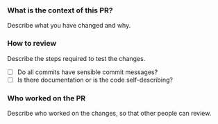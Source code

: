 ### What is the context of this PR?
Describe what you have changed and why.

### How to review
Describe the steps required to test the changes.

- [ ] Do all commits have sensible commit messages?
- [ ] Is there documentation or is the code self-describing?

### Who worked on the PR

Describe who worked on the changes, so that other people can review.
